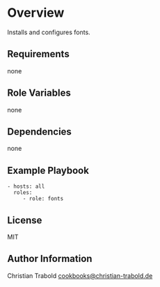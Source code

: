 # Overview

Installs and configures fonts.


## Requirements

none

## Role Variables

none

## Dependencies

none

## Example Playbook

    - hosts: all
      roles:
         - role: fonts

## License

MIT

## Author Information

Christian Trabold <cookbooks@christian-trabold.de>
